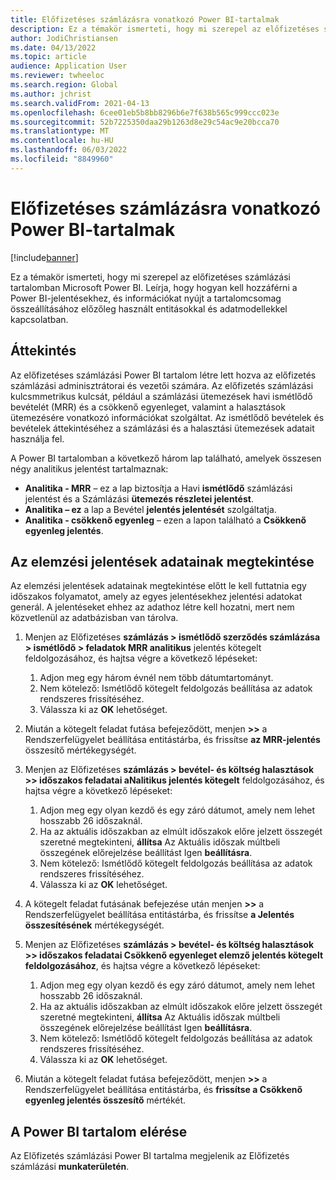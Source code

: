 ```yaml
---
title: Előfizetéses számlázásra vonatkozó Power BI-tartalmak
description: Ez a témakör ismerteti, hogy mi szerepel az előfizetéses számlázási tartalomban Microsoft Power BI.
author: JodiChristiansen
ms.date: 04/13/2022
ms.topic: article
audience: Application User
ms.reviewer: twheeloc
ms.search.region: Global
ms.author: jchrist
ms.search.validFrom: 2021-04-13
ms.openlocfilehash: 6cee01eb5b8bb8296b6e7f638b565c999ccc023e
ms.sourcegitcommit: 52b7225350daa29b1263d8e29c54ac9e20bcca70
ms.translationtype: MT
ms.contentlocale: hu-HU
ms.lasthandoff: 06/03/2022
ms.locfileid: "8849960"
---
```

# <a name="subscription-billing-power-bi-content"></a>Előfizetéses számlázásra vonatkozó Power BI-tartalmak

[!include[banner](../includes/banner.md)]

Ez a témakör ismerteti, hogy mi szerepel az előfizetéses számlázási tartalomban Microsoft Power BI. Leírja, hogy hogyan kell hozzáférni a Power BI-jelentésekhez, és információkat nyújt a tartalomcsomag összeállításához előzőleg használt entitásokkal és adatmodellekkel kapcsolatban. 

## <a name="overview"></a>Áttekintés

Az előfizetéses számlázási Power BI tartalom létre lett hozva az előfizetés számlázási adminisztrátorai és vezetői számára. Az előfizetés számlázási kulcsmmetrikus kulcsát, például a számlázási ütemezések havi ismétlődő bevételét (MRR) és a csökkenő egyenleget, valamint a halasztások ütemezésére vonatkozó információkat szolgáltat. Az ismétlődő bevételek és bevételek áttekintéséhez a számlázási és a halasztási ütemezések adatait használja fel.

A Power BI tartalomban a következő három lap található, amelyek összesen négy analitikus jelentést tartalmaznak: 

- **Analitika - MRR** – ez a lap biztosítja a Havi **ismétlődő** számlázási jelentést és a Számlázási **ütemezés részletei jelentést**.
- **Analitika – ez** a lap a Bevétel **jelentés jelentését** szolgáltatja.
- **Analitika - csökkenő egyenleg** – ezen a lapon található a **Csökkenő egyenleg jelentés**.

## <a name="view-data-on-the-analytical-reports"></a>Az elemzési jelentések adatainak megtekintése

Az elemzési jelentések adatainak megtekintése előtt le kell futtatnia egy időszakos folyamatot, amely az egyes jelentésekhez jelentési adatokat generál. A jelentéseket ehhez az adathoz létre kell hozatni, mert nem közvetlenül az adatbázisban van tárolva. 

1. Menjen az Előfizetéses **számlázás \> ismétlődő szerződés számlázása \> ismétlődő \> feladatok MRR analitikus** jelentés kötegelt feldolgozásához, és hajtsa végre a következő lépéseket:

    1. Adjon meg egy három évnél nem több dátumtartományt.
    2. Nem kötelező: Ismétlődő kötegelt feldolgozás beállítása az adatok rendszeres frissítéséhez.
    3. Válassza ki az **OK** lehetőséget.

2. Miután a kötegelt feladat futása befejeződött, menjen **\>\>** a Rendszerfelügyelet beállítása entitástárba, és frissítse **az MRR-jelentés** összesítő mértékegységét. 
3. Menjen az Előfizetéses **számlázás \> bevétel- és költség halasztások \>\> időszakos feladatai aNalitikus jelentés kötegelt** feldolgozásához, és hajtsa végre a következő lépéseket:

    1. Adjon meg egy olyan kezdő és egy záró dátumot, amely nem lehet hosszabb 26 időszaknál. 
    2. Ha az aktuális időszakban az elmúlt időszakok előre jelzett összegét szeretné megtekinteni, **állítsa** Az Aktuális időszak múltbeli összegének előrejelzése beállítást Igen **beállításra**.
    3. Nem kötelező: Ismétlődő kötegelt feldolgozás beállítása az adatok rendszeres frissítéséhez.
    4. Válassza ki az **OK** lehetőséget. 

4. A kötegelt feladat futásának befejezése után menjen **\>\>** a Rendszerfelügyelet beállítása entitástárba, és frissítse **a Jelentés összesítésének** mértékegységét.
5. Menjen az Előfizetéses **számlázás \> bevétel- és költség halasztások \>\> időszakos feladatai Csökkenő egyenleget elemző jelentés kötegelt feldolgozásához**, és hajtsa végre a következő lépéseket:

    1. Adjon meg egy olyan kezdő és egy záró dátumot, amely nem lehet hosszabb 26 időszaknál. 
    2. Ha az aktuális időszakban az elmúlt időszakok előre jelzett összegét szeretné megtekinteni, **állítsa** Az Aktuális időszak múltbeli összegének előrejelzése beállítást Igen **beállításra**.
    3. Nem kötelező: Ismétlődő kötegelt feldolgozás beállítása az adatok rendszeres frissítéséhez.
    4. Válassza ki az **OK** lehetőséget.

6. Miután a kötegelt feladat futása befejeződött, menjen **\>\>** a Rendszerfelügyelet beállítása entitástárba, és **frissítse a Csökkenő egyenleg jelentés összesítő** mértékét.

## <a name="accessing-the-power-bi-content"></a>A Power BI tartalom elérése

Az Előfizetés számlázási Power BI tartalma megjelenik az Előfizetés számlázási **munkaterületén**.

